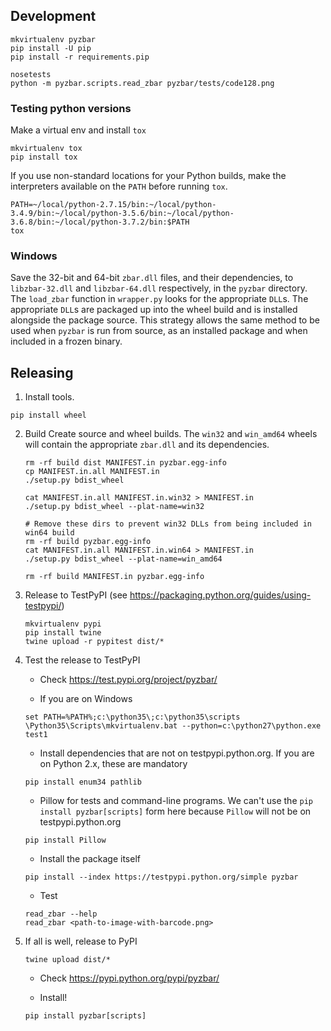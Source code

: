 ## Development

```
mkvirtualenv pyzbar
pip install -U pip
pip install -r requirements.pip

nosetests
python -m pyzbar.scripts.read_zbar pyzbar/tests/code128.png
```

### Testing python versions

Make a virtual env and install `tox`

```
mkvirtualenv tox
pip install tox
```

If you use non-standard locations for your Python builds, make the interpreters available on the `PATH` before running `tox`.

```
PATH=~/local/python-2.7.15/bin:~/local/python-3.4.9/bin:~/local/python-3.5.6/bin:~/local/python-3.6.8/bin:~/local/python-3.7.2/bin:$PATH
tox
```

### Windows

Save the 32-bit and 64-bit `zbar.dll` files, and their dependencies,
to `libzbar-32.dll` and `libzbar-64.dll` respectively, in the `pyzbar` directory.
The `load_zbar` function in `wrapper.py` looks for the appropriate `DLL`s.
The appropriate `DLL`s are packaged up into the wheel build and is installed
alongside the package source. This strategy allows the same method to be used
when `pyzbar` is run from source, as an installed package and when included in a
frozen binary.

## Releasing

1. Install tools.

```
pip install wheel
```

2. Build
    Create source and wheel builds. The `win32` and `win_amd64` wheels will
    contain the appropriate `zbar.dll` and its dependencies.

    ```
    rm -rf build dist MANIFEST.in pyzbar.egg-info
    cp MANIFEST.in.all MANIFEST.in
    ./setup.py bdist_wheel

    cat MANIFEST.in.all MANIFEST.in.win32 > MANIFEST.in
    ./setup.py bdist_wheel --plat-name=win32

    # Remove these dirs to prevent win32 DLLs from being included in win64 build
    rm -rf build pyzbar.egg-info
    cat MANIFEST.in.all MANIFEST.in.win64 > MANIFEST.in
    ./setup.py bdist_wheel --plat-name=win_amd64

    rm -rf build MANIFEST.in pyzbar.egg-info
    ```

3. Release to TestPyPI (see https://packaging.python.org/guides/using-testpypi/)

    ```
    mkvirtualenv pypi
    pip install twine
    twine upload -r pypitest dist/*
    ```

4. Test the release to TestPyPI

    * Check https://test.pypi.org/project/pyzbar/

    * If you are on Windows

    ```
    set PATH=%PATH%;c:\python35\;c:\python35\scripts
    \Python35\Scripts\mkvirtualenv.bat --python=c:\python27\python.exe test1
    ```

    * Install dependencies that are not on testpypi.python.org.
    If you are on Python 2.x, these are mandatory

    ```
    pip install enum34 pathlib
    ```

    * Pillow for tests and command-line programs. We can't use the
    `pip install pyzbar[scripts]` form here because `Pillow` will not be
    on testpypi.python.org

    ```
    pip install Pillow
    ```

    * Install the package itself

    ```
    pip install --index https://testpypi.python.org/simple pyzbar
    ```

    * Test

    ```
    read_zbar --help
    read_zbar <path-to-image-with-barcode.png>
    ```

5. If all is well, release to PyPI

    ```
    twine upload dist/*
    ```

    * Check https://pypi.python.org/pypi/pyzbar/

    * Install!

    ```
    pip install pyzbar[scripts]
    ```
